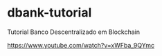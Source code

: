 # dbank-tutorial
Tutorial Banco Descentralizado em Blockchain

https://www.youtube.com/watch?v=xWFba_9QYmc
